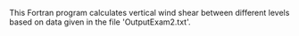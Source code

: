 This Fortran program calculates vertical wind shear between different levels based on data given in the file 'OutputExam2.txt'.
